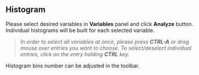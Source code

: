 ## Histogram

Please select desired variables in **Variables** panel and click **Analyze** button. Individual histograms will be built for each selected variable.

> *In order to select all variables at once, please press **CTRL-A** or drag mouse over
entries you want to choose. To select/deselect individual entries, click on the entry holding **CTRL** key.*

Histogram bins number can be adjusted in the toolbar.
